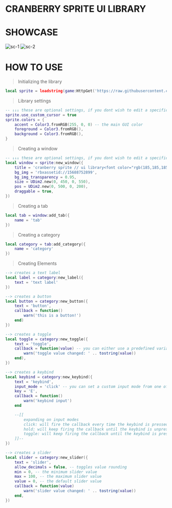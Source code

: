 # CRANBERRY SPRITE UI LIBRARY

# SHOWCASE
![sc-1](https://github.com/dooms-scripts/ui-libraries/assets/140380232/cdec74f9-8231-482c-b0d7-9f1035440eee)
![sc-2](https://github.com/dooms-scripts/ui-libraries/assets/140380232/ce8e0995-d881-43d1-8df4-84b1b1e3ea0a)

# HOW TO USE
> Initializing the library
```lua
local sprite = loadstring(game:HttpGet('https://raw.githubusercontent.com/dooms-scripts/ui-libraries/main/cranberry-sprite/sprite.lua')()
```  
> Library settings
```lua
-- ↓↓↓ these are optional settings, if you dont wish to edit a specific thing, simply take it out.
sprite.use_custom_cursor = true
sprite.colors = {
	accent = Color3.fromRGB(255, 0, 0) -- the main GUI color
	foreground = Color3.fromRGB(),
	background = Color3.fromRGB(),
}
```
> Creating a window
```lua
-- ↓↓↓ these are optional settings, if you dont wish to edit a specific thing, simply take it out.
local window = sprite:new_window({
	title = 'cranberry sprite // ui library<font color="rgb(185,185,185)"> | doom#1000</font>',
	bg_img = 'rbxassetid://15688752899',
	bg_img_transparency = 0.95,
	size = UDim2.new(0, 450, 0, 550),
	pos = UDim2.new(0, 500, 0, 200),
	draggable = true,
})
```  
> Creating a tab
```lua
local tab = window:add_tab({
	name = 'tab'
})
```  
> Creating a category
```lua
local category = tab:add_category({
	name = 'category'
})
```
> Creating Elements
```lua
--> creates a text label
local label = category:new_label({
	text = 'text label'
})

--> creates a button
local button = category:new_button({
	text = 'button',
	callback = function()
		warn('this is a button!')
	end)
})

--> creates a toggle
local toggle = category:new_toggle({
	text = 'toggle',
	callback = function(value) -- you can either use a predefined variable, or add an argument to the function like seen here.
		warn('toggle value changed: ' .. tostring(value))
	end),
})

--> creates a keybind
local keybind = category:new_keybind({
	text = 'keybind',
	input_mode = 'click' -- you can set a custom input mode from one of the three: click, hold, toggle
	key = 'E',
	callback = function()
		warn('keybind input')
	end

	--[[
		expanding on input modes
		click: will fire the callback every time the keybind is pressed.
		hold: will keep firing the callback until the keybind is unpressed.
		toggle: will keep firing the callback until the keybind is pressed again.
	]]--
})

--> creates a slider
local slider = category:new_slider({
	text = 'slider',
	allow_decimals = false, -- toggles value rounding
	min = 0, -- the minimum slider value
	max = 100, -- the maximum slider value
	value = 0, -- the default slider value
	callback = function(value)
		warn('slider value changed: ' .. tostring(value))
	end,
})
```
